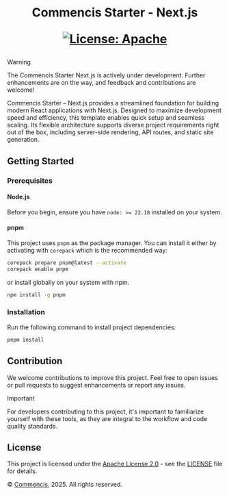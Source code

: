 <h1 align="center">
  Commencis Starter - Next.js

[![License: Apache](https://img.shields.io/badge/License-Apache2.0-103562.svg)](LICENSE)

</h1>

> [!WARNING]
> The Commencis Starter Next.js is actively under development. Further enhancements are on the way, and feedback and contributions are welcome!

Commencis Starter – Next.js provides a streamlined foundation for building modern React applications with Next.js. Designed to maximize development speed and efficiency, this template enables quick setup and seamless scaling. Its flexible architecture supports diverse project requirements right out of the box, including server-side rendering, API routes, and static site generation.

## Getting Started

### Prerequisites

#### Node.js

Before you begin, ensure you have `node: >= 22.18` installed on your system.

#### pnpm

This project uses `pnpm` as the package manager. You can install it either by activating with `corepack` which is the recommended way:

```bash
corepack prepare pnpm@latest --activate
corepack enable pnpm
```

or install globally on your system with npm.

```bash
npm install -g pnpm
```

### Installation

Run the following command to install project dependencies:

```bash
pnpm install
```

## Contribution

We welcome contributions to improve this project. Feel free to open issues or pull requests to suggest enhancements or report any issues.

> [!IMPORTANT]
> For developers contributing to this project, it's important to familiarize yourself with these tools, as they are integral to the workflow and code quality standards.

## License

This project is licensed under the [Apache License 2.0](https://opensource.org/licenses/Apache-2.0) - see the [LICENSE](./LICENSE) file for details.

© [Commencis](https://www.commencis.com/), 2025. All rights reserved.
